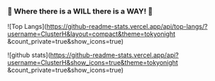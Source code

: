 ### 👋 Where there is a WILL there is a WAY! 👋

![Top Langs](https://github-readme-stats.vercel.app/api/top-langs/?username=ClusterH&layout=compact&theme=tokyonight &count_private=true&show_icons=true)

![github stats](https://github-readme-stats.vercel.app/api?username=ClusterH&show_icons=true&theme=tokyonight &count_private=true&show_icons=true)

<!--
**ClusterH/ClusterH** is a ✨ _special_ ✨ repository because its `README.md` (this file) appears on your GitHub profile.

Here are some ideas to get you started:

- 🔭 I’m currently working on ...
- 🌱 I’m currently learning ...
- 👯 I’m looking to collaborate on ...
- 🤔 I’m looking for help with ...
- 💬 Ask me about ...
- 📫 How to reach me: ...
- 😄 Pronouns: ...
- ⚡ Fun fact: ...
-->
